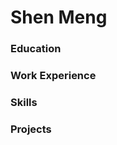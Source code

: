 # Shen Meng                    

### Education       

### Work Experience      

### Skills


### Projects
